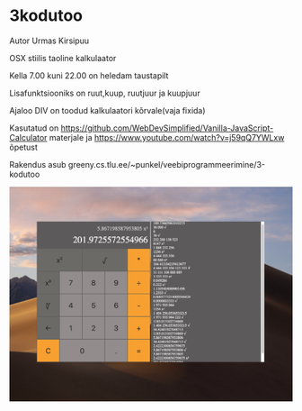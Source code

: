 # 3kodutoo 
Autor Urmas Kirsipuu

OSX stiilis taoline kalkulaator

Kella 7.00 kuni 22.00 on heledam taustapilt

Lisafunktsiooniks on ruut,kuup, ruutjuur ja kuupjuur

Ajaloo DIV on toodud kalkulaatori kõrvale(vaja fixida)

Kasutatud on https://github.com/WebDevSimplified/Vanilla-JavaScript-Calculator materjale ja https://www.youtube.com/watch?v=j59qQ7YWLxw õpetust

Rakendus asub greeny.cs.tlu.ee/~punkel/veebiprogrammeerimine/3-kodutoo

![](Kalkulaator_v2.png)

